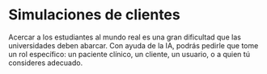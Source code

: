 # Simulaciones de clientes
Acercar a los estudiantes al mundo real es una gran dificultad que las universidades deben abarcar. Con ayuda de la IA, podrás pedirle que tome un rol específico: un paciente clínico, un cliente, un usuario, o a quien tú consideres adecuado.